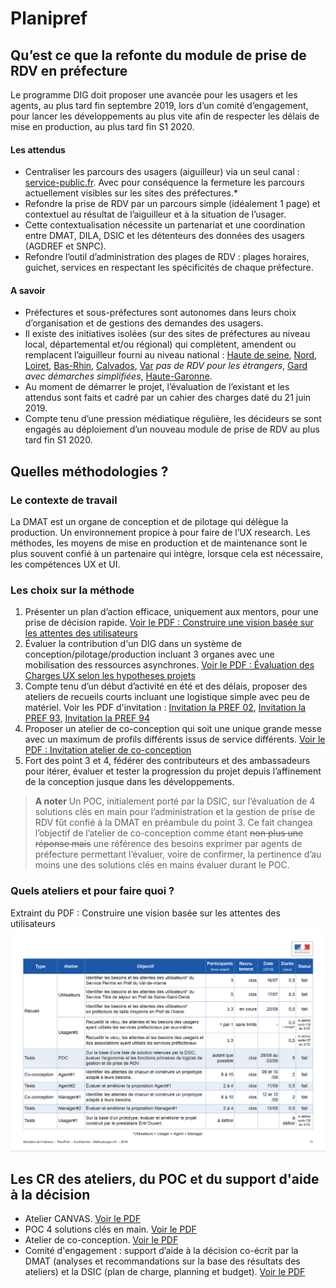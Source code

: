 # Planipref

## Qu’est ce que la refonte du module de prise de RDV en préfecture
Le programme DIG doit proposer une avancée pour les usagers et les agents, au plus tard fin septembre 2019, lors d’un comité d’engagement, pour lancer les développements au plus vite afin de respecter les délais de mise en production, au plus tard fin S1 2020.
#### Les attendus 
* Centraliser les parcours des usagers (aiguilleur) via un seul canal : [service-public.fr](https://www.service-public.fr/). Avec pour conséquence la fermeture les parcours actuellement visibles sur les sites des préfectures.*
* Refondre la prise de RDV par un parcours simple (idéalement 1 page) et contextuel au résultat de l’aiguilleur et à la situation de l’usager. 
* Cette contextualisation nécessite un partenariat et une coordination entre DMAT, DILA, DSIC et les détenteurs des données des usagers (AGDREF et SNPC).
* Refondre l’outil d’administration des plages de RDV : plages horaires, guichet, services en respectant les spécificités de chaque préfecture.
#### A savoir
* Préfectures et sous-préfectures sont autonomes dans leurs choix d’organisation et de gestions des demandes des usagers. 
* Il existe des initiatives isolées (sur des sites de préfectures au niveau local, départemental et/ou régional) qui complètent, amendent ou remplacent l’aiguilleur fourni au niveau national : [Haute de seine](http://www.hauts-de-seine.gouv.fr/Prendre-un-rendez-vous), [Nord](http://www.nord.gouv.fr/Prefecture-du-Nord), [Loiret](http://www.loiret.gouv.fr/Prendre-un-rendez-vous-en-ligne), [Bas-Rhin](http://www.bas-rhin.gouv.fr/Prendre-un-rendez-vous-en-ligne), [Calvados](http://www.rdv.calvados.gouv.fr/), [Var](http://www.rdv.var.gouv.fr/) *pas de RDV pour les étrangers*, [Gard](http://www.gard.gouv.fr/Espace-comarquage/Demande-de-rendez-vous-avec-le-bureau-du-sejour-des-etrangers) *avec démarches simplifiées*, [Haute-Garonne](http://www.haute-garonne.gouv.fr/Demarches-administratives/Immigration-et-integration/Titres-de-sejour-et-documents-de-voyage/Premiere-demande/Premiere-demande-de-titre-de-sejour). 
* Au moment de démarrer le projet, l’évaluation de l’existant et les attendus sont faits et cadré par un cahier des charges daté du 21 juin 2019.
* Compte tenu d’une pression médiatique régulière, les décideurs se sont engagés au déploiement d’un nouveau module de prise de RDV au plus tard fin S1 2020. 
 

## Quelles méthodologies ?
### Le contexte de travail
La DMAT est un organe de conception et de pilotage qui délègue la production. Un environnement propice à pour faire de l’UX research. Les méthodes, les moyens de mise en production et de maintenance sont le plus souvent confié à un partenaire qui intègre, lorsque cela est nécessaire, les compétences UX et UI.

### Les choix sur la méthode
1. Présenter un plan d’action efficace, uniquement aux mentors, pour une prise de décision rapide. [Voir le PDF : Construire une vision basée sur les attentes des utilisateurs](https://github.com/entrepreneur-interet-general/Ressources-DIG/blob/master/ateliers/PlaniPref_191009_Me%CC%81thodologie%20UX.pdf)
1. Évaluer la contribution d'un DIG dans un système de conception/pilotage/production incluant 3 organes avec une mobilisation des ressources asynchrones. [Voir le PDF : Évaluation des Charges UX selon les hypotheses projets](https://github.com/entrepreneur-interet-general/Ressources-DIG/blob/master/ateliers/PlaniPref_190715_EvaluationChargesUX_HypothesesProjets.pdf)
1. Compte tenu d’un début d’activité en été et des délais, proposer des ateliers de recueils courts incluant une logistique simple avec peu de matériel. Voir les PDF d'invitation : [Invitation la PREF 02](https://github.com/entrepreneur-interet-general/Ressources-DIG/blob/master/ateliers/PlaniPref_190820_AtelierCanvas_Pref02_UX.pdf), [Invitation la PREF 93](https://github.com/entrepreneur-interet-general/Ressources-DIG/blob/master/ateliers/PlaniPref_190717_AtelierCanvas_Pref93_UX.pdf), [Invitation la PREF 94](https://github.com/entrepreneur-interet-general/Ressources-DIG/blob/master/ateliers/PlaniPref_190716_AtelierCanvas_Pref94_UX.pdf)
1. Proposer un atelier de co-conception qui soit une unique grande messe avec un maximum de profils différents issus de service différents. [Voir le PDF : Invitation atelier de co-conception](https://github.com/entrepreneur-interet-general/Ressources-DIG/blob/master/ateliers/PlaniPref_190828_AtelierUXsept2019_Invit.pdf)
1. Fort des point 3 et 4, fédérer des contributeurs et des ambassadeurs pour itérer, évaluer et tester la progression du projet depuis l’affinement de la conception jusque dans les développements.
> **A noter**
> Un POC, initialement porté par la DSIC, sur l’évaluation de 4 solutions clés en main pour l’administration et la gestion de prise de RDV fût confié à la DMAT en préambule du point 3.
> Ce fait changea l’objectif de l’atelier de co-conception comme étant ~~non plus une réponse mais~~ une référence des besoins exprimer par agents de préfecture permettant l’évaluer, voire de confirmer, la pertinence d’au moins une des solutions clés en mains évaluer durant le POC.
### Quels ateliers et pour faire quoi ?
Extraint du PDF : Construire une vision basée sur les attentes des utilisateurs
![PlaniPref - Tableau de suivi des ateliers UX](https://raw.githubusercontent.com/entrepreneur-interet-general/Ressources-DIG/master/img/PlaniPref_UX_tableauSuiviAtelier.png)
## Les CR des ateliers, du POC et du support d'aide à la décision
* Atelier CANVAS. [Voir le PDF](https://github.com/entrepreneur-interet-general/Ressources-DIG/blob/master/ateliers/PlaniPref_190920_AtelierCanvas_CR_vDEF.pdf)
* POC 4 solutions clés en main. [Voir le PDF](https://github.com/entrepreneur-interet-general/Ressources-DIG/blob/master/ateliers/PlaniPref_190905_POC_AnalysesResusltats_CR.pdf)
* Atelier de co-conception. [Voir le PDF](https://github.com/entrepreneur-interet-general/Ressources-DIG/blob/master/ateliers/PlaniPref_190930_AtelierUXsept2019_CR.pdf)
* Comité d'engagement : support d’aide à la décision co-écrit par la DMAT (analyses et recommandations sur la base des résultats des ateliers) et la DSIC (plan de charge, planning et budget). [Voir le PDF](https://github.com/entrepreneur-interet-general/Ressources-DIG/blob/master/ateliers/PlaniPref_191003_ComiteEngagement_vDEF.pdf) 






